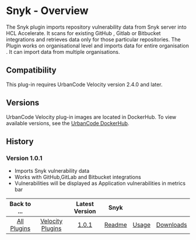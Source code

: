 
# Snyk - Overview

The Snyk plugin imports repository vulnerability data from Snyk server into HCL Accelerate. 
It scans for existing GitHub , Gitlab or Bitbucket integrations and retrieves data only for those particular repositories. 
The Plugin works on organisational level and imports data for entire organisation . It can import data from multiple organisations.


## Compatibility

This plug-in requires UrbanCode Velocity version 2.4.0 and later.

## Versions

UrbanCode Velocity plug-in images are located in DockerHub. To view available versions, see the [UrbanCode
DockerHub](https://hub.docker.com/r/urbancode/ucv-ext-snyk/tags).

## History

### Version 1.0.1

- Imports Snyk vulnerability data
- Works with GitHub,GitLab and Bitbucket integrations
- Vulnerabilities will be displayed as Application vulnerabilities in metrics bar

|Back to ...||Latest Version|Snyk |||
| :---: | :---: | :---: | :---: | :---: | :---: |
|[All Plugins](../../index.md)|[Velocity Plugins](../README.md)|[1.0.1](https://raw.githubusercontent.com/UrbanCode/IBM-UCV-PLUGINS/main/files/ucv-ext-snyk/ucv-ext-snyk:1.0.1.tar.7z.001)|[Readme](README.md)|[Usage](usage.md)|[Downloads](downloads.md)|
